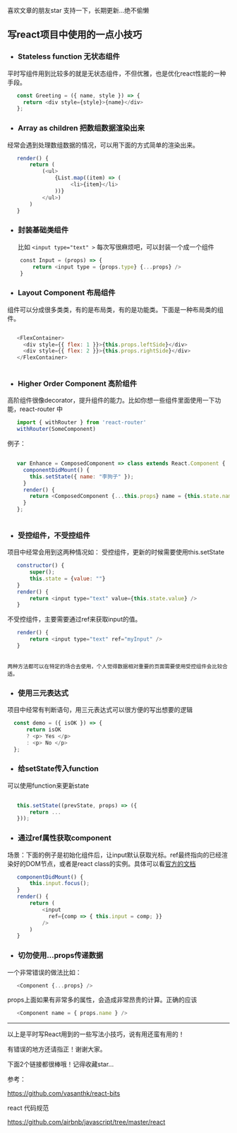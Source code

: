 喜欢文章的朋友star 支持一下，长期更新...绝不偷懒
## 写react项目中使用的一点小技巧

- ### Stateless function 无状态组件
平时写组件用到比较多的就是无状态组件，不但优雅，也是优化react性能的一种手段。
 ```javascript
    const Greeting = ({ name, style }) => {
      return <div style={style}>{name}</div>
    };
 ```
    

- ### Array as children 把数组数据渲染出来
经常会遇到处理数组数据的情况，可以用下面的方式简单的渲染出来。
    
 ```javascript
    render() {
        return (
            (<ul>
                {List.map((item) => (
                     <li>{item}</li>
                ))}
            </ul>)
        )     
    }
 ```
    


- ### 封装基础类组件

    比如 `<input type="text" >` 每次写很麻烦吧，可以封装一个成一个组件
```javascript
    const Input = (props) => {
        return <input type = {props.type} {...props} />
    }
```
    
- ### Layout Component 布局组件
组件可以分成很多类类，有的是布局类，有的是功能类。下面是一种布局类的组件。

 ```javascript 
 
    <FlexContainer>
      <div style={{ flex: 1 }}>{this.props.leftSide}</div>
      <div style={{ flex: 2 }}>{this.props.rightSide}</div>
    </FlexContainer>
    
 ```
    
    
- ### Higher Order Component 高阶组件
高阶组件很像decorator，提升组件的能力。比如你想一些组件里面使用一下功能，react-router 中

 ```javascript
    import { withRouter } from 'react-router'
    withRouter(SomeComponent)
 ```

 例子：

 ```javascript
    
    var Enhance = ComposedComponent => class extends React.Component {
      componentDidMount() {
        this.setState({ name: "李狗子" });
      }
      render() {
        return <ComposedComponent {...this.props} name = {this.state.name} />;
      }
    };
    
 ```
    
- ### 受控组件，不受控组件
项目中经常会用到这两种情况如：
受控组件，更新的时候需要使用this.setState

 ```javascript
    constructor() {
        super();
        this.state = {value: ""}
    }
    render() {
        return <input type="text" value={this.state.value} />
    }
 ```
    
 不受控组件，主要需要通过ref来获取input的值。

 ```javascript
    render() {
        return <input type="text" ref="myInput" />
    }
    
  ```
    
    两种方法都可以在特定的场合去使用，个人觉得数据相对重要的页面需要使用受控组件会比较合适。

- ### 使用三元表达式
项目中经常有判断语句，用三元表达式可以很方便的写出想要的逻辑
    
  ```javascript
    const demo = ({ isOK }) => {
        return isOK 
        ? <p> Yes </p> 
        : <p> No </p>
    };
 ```

- ### 给setState传入function
 可以使用function来更新state

 ```javascript
    
    this.setState((prevState, props) => ({
        return ...
    }));
 ```
    
- ### 通过ref属性获取component

 场景：下面的例子是初始化组件后，让input默认获取光标。ref最终指向的已经渲染好的DOM节点，或者是react class的实例。具体可以看[官方的文档](https://zhenyong.github.io/react/docs/more-about-refs.html)

 ```javascript
    componentDidMount() {
        this.input.focus();
    }
    render() {
        return (
            <input
              ref={comp => { this.input = comp; }}
            />
        )
    }
 ```

- ### 切勿使用...props传递数据

 一个非常错误的做法比如：
 ```javascript
    <Component {...props} />
 ```
props上面如果有非常多的属性，会造成非常昂贵的计算。正确的应该

 ```javascript
    <Component name = { props.name } />
 ```
---
    
以上是平时写React用到的一些写法小技巧，说有用还蛮有用的！

有错误的地方还请指正！谢谢大家。


下面2个链接都很棒哦！记得收藏star...

参考：

https://github.com/vasanthk/react-bits

react 代码规范

https://github.com/airbnb/javascript/tree/master/react
